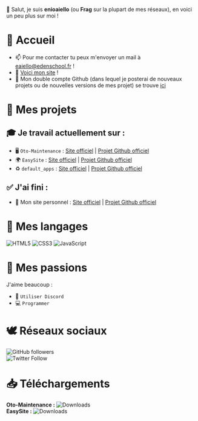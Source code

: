 👋 Salut, je suis **enioaiello** (ou **Frag** sur la plupart de mes réseaux), en voici un peu plus sur moi !
<!-- ![Snake](https://raw.githubusercontent.com/Envoy-VC/Envoy-VC/output/github-contribution-grid-snake-dark.svg) -->
# 🏡 Accueil
- 📫 Pour me contacter tu peux m'envoyer un mail à eaiello@edenschool.fr !
- 🔌 [Voici mon site](https://enioaiello.github.io/enioaiello) !
- 🎃 Mon double compte Github (dans lequel je posterai de nouveaux projets ou de nouvelles versions de mes projet) se trouve [ici](https://github.com/thetruefrag)
# 🔨 Mes projets
## 🎓 Je travail actuellement sur :
- 🖥 `Oto-Maintenance` : [Site officiel](https://enioaiello.github.io/Oto-Maintenance) | [Projet Github officiel](https://github.com/enioaiello/Oto-Maintenance)
- 🌍 `EasySite` : [Site officiel](https://enioaiello.github.io/EasySite) | [Projet Github officiel](https://github.com/enioaiello/EasySite)
- ♻️ `default_apps` : [Site officiel](https://enioaiello.github.io/default_apps) | [Projet Github officiel](https://github.com/enioaiello/default_apps)
## ✅ J'ai fini :
- 🎉 Mon site personnel : [Site officiel](https://enioaiello.github.io/enioaiello) | [Projet Github officiel](https://github.com/enioaiello/enioaiello)
# 🧠 Mes langages
![HTML5](https://img.shields.io/badge/html5-%23E34F26.svg?style=for-the-badge&logo=html5&logoColor=white) ![CSS3](https://img.shields.io/badge/css3-%231572B6.svg?style=for-the-badge&logo=css3&logoColor=white) ![JavaScript](https://img.shields.io/badge/javascript-%23323330.svg?style=for-the-badge&logo=javascript&logoColor=%23F7DF1E)
<!-- # 🧠 Mes connaissances
## 🤔 J'apprend encore
- ⚙️ Le `batch `
- 🌐 Le `HTML`
- 🎨 Le `CSS`
- 🤖 Le `JavaScript`
- 🐍 Le `Python`
- 🦅 Le `Swift`
## ⚡ Je maîtrise
- ❌ Aucuns langages pour l'instant ! -->
# 🎈 Mes passions
J'aime beaucoup :
- 💬 `Utiliser Discord`
- 💻 `Programmer`
# 🕊️ Réseaux sociaux
![GitHub followers](https://img.shields.io/github/followers/enioaiello?style=social)\
![Twitter Follow](https://img.shields.io/twitter/follow/enioaiello?style=social)
# 📥 Téléchargements
**Oto-Maintenance :** ![Downloads](https://img.shields.io/github/downloads/enioaiello/Oto-Maintenance/total.svg)\
**EasySite :** ![Downloads](https://img.shields.io/github/downloads/enioaiello/EasySite/total.svg)

